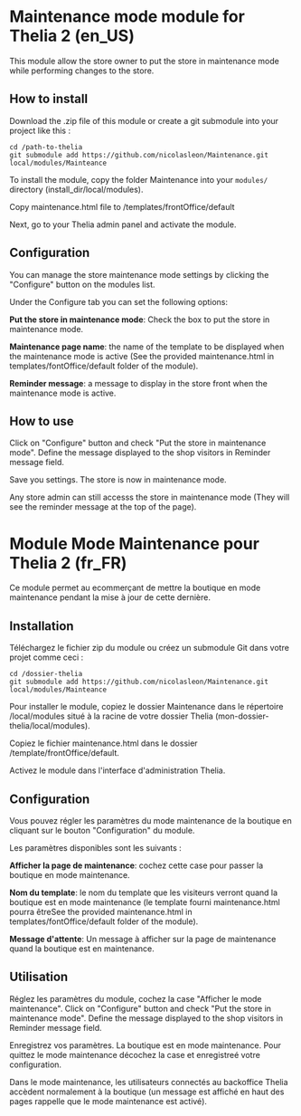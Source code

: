 # Maintenance mode module for Thelia 2 (en_US)

This module allow the store owner to put the store in maintenance mode while performing changes to the store.

## How to install

Download the .zip file of this module or create a git submodule into your project like this :

```
cd /path-to-thelia
git submodule add https://github.com/nicolasleon/Maintenance.git local/modules/Mainteance
```

To install the module, copy the folder Maintenance into your ```modules/``` directory (install_dir/local/modules).

Copy maintenance.html file to /templates/frontOffice/default

Next, go to your Thelia admin panel and activate the module.


## Configuration

You can manage the store maintenance mode settings by clicking the "Configure" button on the modules list.

Under the Configure tab you can set the following options:

**Put the store in maintenance mode**: Check the box to put the store in maintenance mode.

**Maintenance page name**: the name of the template to be displayed when the maintenance mode is active (See the provided maintenance.html in templates/fontOffice/default folder of the module).

**Reminder message**: a message to display in the store front when the maintenance mode is active.


## How to use

Click on "Configure" button and check "Put the store in maintenance mode".
Define the message displayed to the shop visitors in Reminder message field.

Save you settings. The store is now in maintenance mode.

Any store admin can still accesss the store in maintenance mode (They will see the reminder message at the top of the page).


# Module Mode Maintenance pour Thelia 2 (fr_FR)

Ce module permet au ecommerçant de mettre la boutique en mode maintenance pendant la mise à jour de cette dernière.

## Installation

Téléchargez le fichier zip du module ou créez un submodule Git dans votre projet comme ceci :

```
cd /dossier-thelia
git submodule add https://github.com/nicolasleon/Maintenance.git local/modules/Mainteance
```

Pour installer le module, copiez le dossier Maintenance dans le répertoire /local/modules situé à la racine de votre dossier Thelia (mon-dossier-thelia/local/modules).

Copiez le fichier maintenance.html dans le dossier /template/frontOffice/default.

Activez le module dans l'interface d'administration Thelia.


## Configuration

Vous pouvez régler les paramètres du mode maintenance de la boutique en cliquant sur le bouton "Configuration" du module.

Les paramètres disponibles sont les suivants :

**Afficher la page de maintenance**: cochez cette case pour passer la boutique en mode maintenance.

**Nom du template**: le nom du template que les visiteurs verront quand la boutique est en mode maintenance (le template fourni maintenance.html pourra êtreSee the provided maintenance.html in templates/fontOffice/default folder of the module).

**Message d'attente**: Un message à afficher sur la page de maintenance quand la boutique est en maintenance.


## Utilisation

Réglez les paramètres du module, cochez la case "Afficher le mode maintenance".
Click on "Configure" button and check "Put the store in maintenance mode".
Define the message displayed to the shop visitors in Reminder message field.

Enregistrez vos paramètres. La boutique est en mode maintenance. Pour quittez le mode maintenance décochez la case et enregistreé votre configuration.

Dans le mode maintenance, les utilisateurs connectés au backoffice Thelia accèdent normalement à la boutique (un message est affiché en haut des pages rappelle que le mode maintenance est activé).